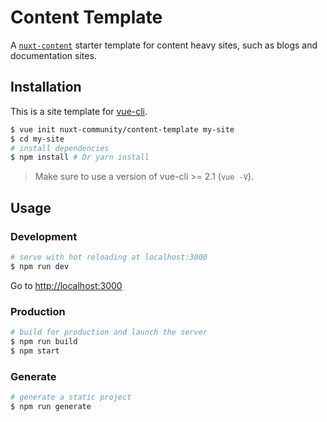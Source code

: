 # Content Template

A [`nuxt-content`](https://github.com/nuxt-community/content-module) starter template for content heavy sites, such as blogs and documentation sites.

## Installation

This is a site template for [vue-cli](https://github.com/vuejs/vue-cli).

``` bash
$ vue init nuxt-community/content-template my-site  
$ cd my-site                  
# install dependencies
$ npm install # Or yarn install
```

> Make sure to use a version of vue-cli >= 2.1 (`vue -V`).

## Usage

### Development

``` bash
# serve with hot reloading at localhost:3000
$ npm run dev
```

Go to [http://localhost:3000](http://localhost:3000)

### Production

``` bash
# build for production and launch the server
$ npm run build
$ npm start
```

### Generate

``` bash
# generate a static project
$ npm run generate
```
